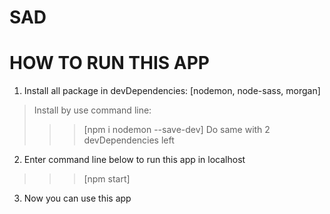 # SAD

# HOW TO RUN THIS APP

1. Install all  package in devDependencies: [nodemon, node-sass, morgan] 

> Install by use command line: 
>>> [npm i nodemon --save-dev]
> Do same with 2 devDependencies left

2. Enter command line below to run this app in localhost

>>> [npm start]

3. Now you can use this app


